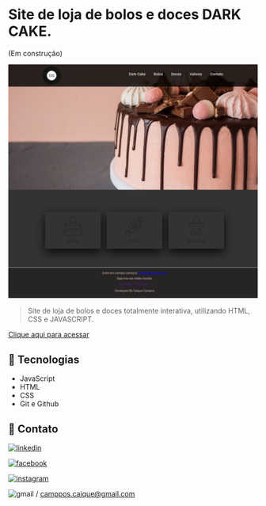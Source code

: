 # Site de loja de bolos e doces DARK CAKE.
(Em construção)

![preview](./images/darcakeprt.png)

>Site de loja de bolos e doces totalmente interativa, utilizando HTML, CSS e JAVASCRIPT.

[Clique aqui para acessar](https://camposcaique.github.io/darkcake2.0/)

## 🔨 Tecnologias

- JavaScript
- HTML
- CSS
- Git e Github

## 💓 Contato

[![linkedin](https://img.shields.io/badge/linkedin-0A66C2?style=for-the-badge&logo=linkedin&logoColor=white)](https://www.linkedin.com/in/caique-campos-128033180/)

[![facebook](https://img.shields.io/badge/Facebook-1877F2?style=for-the-badge&logo=facebook&logoColor=white)](https://www.facebook.com/camposcaique/)

[![instagram](https://img.shields.io/badge/Instagram-E4405F?style=for-the-badge&logo=instagram&logoColor=white
)](https://www.instagram.com/camposcaique/)

![gmail](https://img.shields.io/badge/Gmail-D14836?style=for-the-badge&logo=gmail&logoColor=white
) /  camppos.caique@gmail.com
